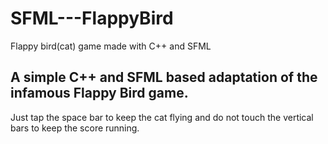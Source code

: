 # SFML---FlappyBird
Flappy bird(cat) game made with C++ and SFML
## A simple C++ and SFML based adaptation of the infamous Flappy Bird game.
Just tap the space bar to keep the cat flying and do not touch the vertical bars to keep the score running.
